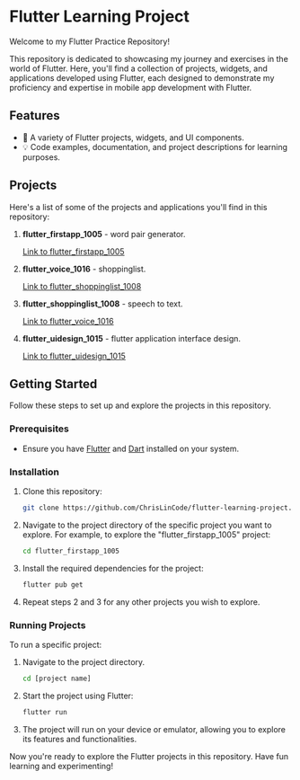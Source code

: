 # Flutter Learning Project

Welcome to my Flutter Practice Repository!

This repository is dedicated to showcasing my journey and exercises in the world of Flutter. Here, you'll find a collection of projects, widgets, and applications developed using Flutter, each designed to demonstrate my proficiency and expertise in mobile app development with Flutter.

## Features

- 📱 A variety of Flutter projects, widgets, and UI components.
- 💡 Code examples, documentation, and project descriptions for learning purposes.

## Projects

Here's a list of some of the projects and applications you'll find in this repository:

1. **flutter_firstapp_1005** - word pair generator.

   [Link to flutter_firstapp_1005](flutter_firstapp_1005/)
   
2. **flutter_voice_1016** - shoppinglist.

   [Link to flutter_shoppinglist_1008](flutter_shoppinglist_1008/)

3. **flutter_shoppinglist_1008** - speech to text.

   [Link to flutter_voice_1016](flutter_voice_1016/)

4. **flutter_uidesign_1015** - flutter application interface design.

   [Link to flutter_uidesign_1015](flutter_uidesign_1015/)
   
## Getting Started

Follow these steps to set up and explore the projects in this repository.

### Prerequisites

- Ensure you have [Flutter](https://flutter.dev/docs/get-started/install) and [Dart](https://dart.dev/get-dart) installed on your system.

### Installation

1. Clone this repository:

   ```sh
   git clone https://github.com/ChrisLinCode/flutter-learning-project.git
   
2. Navigate to the project directory of the specific project you want to explore. For example, to explore the "flutter_firstapp_1005" project:

   ```sh
   cd flutter_firstapp_1005

4. Install the required dependencies for the project:

   ```sh
   flutter pub get

6. Repeat steps 2 and 3 for any other projects you wish to explore.

### Running Projects

To run a specific project:

1. Navigate to the project directory.

   ```sh
   cd [project name]

3. Start the project using Flutter:

   ```sh
   flutter run

5. The project will run on your device or emulator, allowing you to explore its features and functionalities.

Now you're ready to explore the Flutter projects in this repository. Have fun learning and experimenting!


